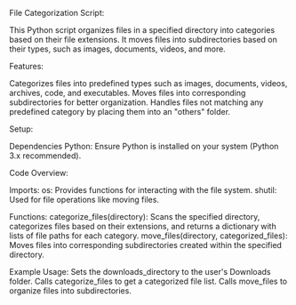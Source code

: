 File Categorization Script:

This Python script organizes files in a specified directory into categories based on their file extensions. It moves files into subdirectories based on their types, such as images, documents, videos, and more.

Features:

Categorizes files into predefined types such as images, documents, videos, archives, code, and executables.
Moves files into corresponding subdirectories for better organization.
Handles files not matching any predefined category by placing them into an "others" folder.

Setup:

Dependencies
Python: Ensure Python is installed on your system (Python 3.x recommended).

Code Overview:

Imports:
os: Provides functions for interacting with the file system.
shutil: Used for file operations like moving files.

Functions:
categorize_files(directory): Scans the specified directory, categorizes files based on their extensions, and returns a dictionary with lists of file paths for each category.
move_files(directory, categorized_files): Moves files into corresponding subdirectories created within the specified directory.

Example Usage:
Sets the downloads_directory to the user's Downloads folder.
Calls categorize_files to get a categorized file list.
Calls move_files to organize files into subdirectories.
